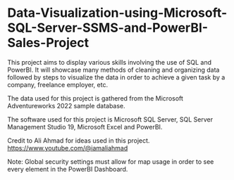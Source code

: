 # Data-Visualization-using-Microsoft-SQL-Server-SSMS-and-PowerBI-Sales-Project

This project aims to display various skills involving the use of SQL and PowerBI. It will showcase many methods of cleaning and organizing data followed by steps to visualize the data in order to achieve a given task by a company, freelance employer, etc.  

The data used for this project is gathered from the Microsoft Adventureworks 2022 sample database.

The software used for this project is Microsoft SQL Server, SQL Server Management Studio 19, Microsoft Excel and PowerBI. 

Credit to Ali Ahmad for ideas used in this project. https://www.youtube.com/@iamaliahmad

Note: Global security settings must allow for map usage in order to see every element in the PowerBI Dashboard. 

